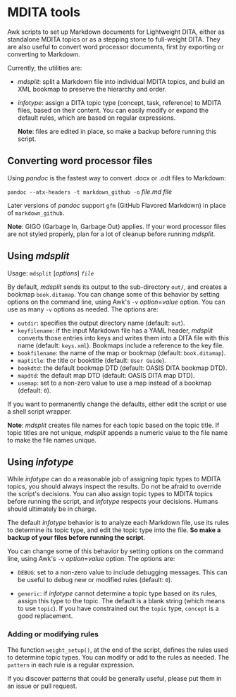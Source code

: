 # MDITA tools

Awk scripts to set up Markdown documents for Lightweight DITA,
either as standalone MDITA topics or as a stepping stone to full-weight DITA.
They are also useful to convert word processor documents,
first by exporting or converting to Markdown.

Currently, the utilities are:

*  *mdsplit*: split a Markdown file into individual MDITA topics,
   and build an XML bookmap to preserve the hierarchy and order.

*  *infotype*: assign a DITA topic type (concept, task, reference)
   to MDITA files, based on their content.
   You can easily modify or expand the default rules,
   which are based on regular expressions.

   **Note**: files are edited in place, so make a backup before running this script.

## Converting word processor files

Using *pandoc* is the fastest way to convert .docx or .odt files to Markdown:

`pandoc --atx-headers -t markdown_github -o` *file.md* *file*

Later versions of *pandoc* support `gfm` (GitHub Flavored Markdown)
in place of `markdown_github`.

**Note**: GIGO (Garbage In, Garbage Out) applies.
If your word processor files are not styled properly,
plan for a lot of cleanup
before running *mdsplit*.

## Using *mdsplit*

Usage: `mdsplit` [*options*] *`file`*

By default, *mdsplit* sends its output to the sub-directory `out/`,
and creates a bookmap `book.ditamap`.
You can change some of this behavior by setting options on the command line,
using Awk's `-v`&nbsp;*option*=*value* option.
You can use as many `-v` options as needed.
The options are:

*  `outdir`: specifies the output directory name (default: `out`).
*  `keyfilename`: if the input Markdown file has a YAML header,
   *mdsplit* converts those entries into keys
   and writes them into a DITA file with this name
   (default: `keys.xml`).
   Bookmaps include a reference to the key file.
*  `bookfilename`: the name of the map or bookmap (default: `book.ditamap`).
*  `maptitle`: the title or booktitle (default: `User Guide`).
*  `bookdtd`: the default bookmap DTD (default: OASIS DITA bookmap DTD).
*  `mapdtd`: the default map DTD (default: OASIS DITA map DTD).
*  `usemap`: set to a non-zero value to use a map instead of a bookmap (default: `0`).

If you want to permanently change the defaults,
either edit the script or use a shell script wrapper.

**Note**: *mdsplit* creates file names for each topic
based on the topic title.
If topic titles are not unique,
*mdsplit* appends a numeric value to the file name
to make the file names unique.

## Using *infotype*

While *infotype* can do a reasonable job of assigning topic types to MDITA topics,
you should always inspect the results.
Do not be afraid to override the script's decisions.
You can also assign topic types to MDITA topics before running the script,
and *infotype* respects your decisions.
Humans should ultimately be in charge.

The default *infotype* behavior
is to analyze each Markdown file,
use its rules to determine its topic type,
and edit the topic type into the file.
**So make a backup of your files before running the script**.

You can change some of this behavior by setting options on the command line,
using Awk's `-v`&nbsp;*option*=*value* option.
The options are:

*  `DEBUG`: set to a non-zero value to include debugging messages.
   This can be useful to debug new or modified rules (default: `0`).

*  `generic`: if *infotype* cannot determine a topic type based on its rules,
   assign this type to the topic.
   The default is a blank string (which means to use `topic`).
   If you have constrained out the `topic` type, `concept` is a good replacement.

### Adding or modifying rules

The function `weight_setup()`, at the end of the script,
defines the rules used to determine topic types.
You can modify or add to the rules as needed.
The `pattern` in each rule is a regular expression.

If you discover patterns that could be generally useful,
please put them in an issue or pull request.

